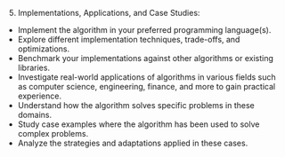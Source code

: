 5.    Implementations, Applications, and Case Studies:

- Implement the algorithm in your preferred programming language(s). 
- Explore different implementation techniques, trade-offs, and optimizations.
- Benchmark your implementations against other algorithms or existing libraries.
- Investigate real-world applications of algorithms in various fields such as computer science, engineering, finance, and more to gain practical experience.
- Understand how the algorithm solves specific problems in these domains.
- Study case examples where the algorithm has been used to solve complex problems.
- Analyze the strategies and adaptations applied in these cases.
